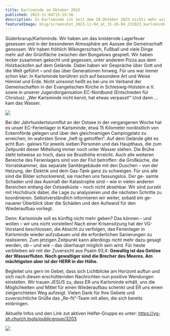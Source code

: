 ```yaml
---
title: Karlsminde im Oktober 2023
published: 2023-11-04T15:19:56
description: In Karlsminde ist seit dem 20.Oktober 2023 nichts mehr wie es war....
featuredImage: blog/screenshot_2023-11-04_at_15-26-04_231023_karlsminde_info_sachstand.indd_-_231024_karlsminde_info_sachstand.pdf.png
---
```

Süderbrarup/Karlsminde. Wir haben um das knisternde Lagerfeuer gesessen und in der besonderen Atmosphäre am Aassee die Gemeinschaft genossen. Wir haben fröhlich Wikingerschach, Fußball und viele Dinge mehr auf der Grünfläche zwischen den Bungalows gespielt. Wir haben lecker zusammen gekocht und gegessen, unter anderem Pizza aus dem Holzbackofen auf dem Gelände. Dabei haben wir Gespräche über Gott und die Welt geführt – und das über Generationen hinweg. Für uns war immer schon klar: In Karlsminde berühren sich auf besondere Art  und Weise Himmel und Erde. Nicht umsonst heißt es bei uns im Verband der Gemeinschaften in der Evangelischen Kirche in Schleswig-Holstein e.V. sowie in unserer Jugendorganisation EC-Nordbund (Entschieden für Christus): „Wer Karlsminde nicht kennt, hat etwas verpasst!“ Und dann … kam das Wasser.

![](blog/screenshot_2023-11-04_at_15-25-51_231023_karlsminde_info_sachstand.indd_-_231024_karlsminde_info_sachstand.pdf.png)

Bei der Jahrhundertsturmflut an der Ostsee in der vergangenen Woche hat es unser EC-Ferienlager
in Karlsminde, etwa 15 Kilometer nordöstlich von Eckernförde gelegen und über den gleichnamigen
Campingplatz zu erreichen, im wahrsten Sinne „heft ig getroffen“. Auf dem Gelände gibt es acht Bun-
galows für jeweils sieben Personen und das Haupthaus, die zum Zeitpunkt dieser Mitteilung immer
noch unter Wasser stehen. Die Brühe steht teilweise so hoch, dass sie Brusthöhe erreicht. Auch alle
weiteren Bereiche des Ferienlagers sind von der Flut betroffen: die Großküche, die Vorratskammer,
das separate Sanitärgebäude mit den Duschen – von der Heizung, der Elektrik und dem Gas-Tank
ganz zu schweigen. Für uns alle sind die Bilder schockierend, sie machen uns fassungslos. Der ge-
samte Schaden und das Ausmaß der Katastrophe sind – wie in vielen anderen Bereichen entlang der
Ostseeküste – noch nicht absehbar. Wir sind zurzeit mit Hochdruck dabei, die Lage zu analysieren
und die nächsten Schritte zu koordinieren. Selbstverständlich informieren wir weiter, sobald ein ge-
nauerer Überblick über die Schäden und den Aufwand für den Wiederaufbau vorliegt.

Denn:
Karlsminde soll es künftig nicht mehr geben? Das können – und wollen – wir uns nicht vorstellen!
Nach einer Krisensitzung hat der VG-Vorstand beschlossen, die Absicht zu verfolgen, das Ferienlager
in Karlsminde wieder aufzubauen und die erforderlichen Sanierungen zu realisieren. Zum jetzigen
Zeitpunkt kann allerdings nicht mehr dazu gesagt werden, ob – und wie – das überhaupt möglich
sein wird.
Für heute verbleiben wir mit der Zuversicht aus Psalm 93,4:
**Gewaltig ist das Getöse der Wasserfluten.
Noch gewaltiger sind die Brecher des Meeres.
Am mächtigsten aber ist der HERR in der Höhe.**

Begleitet uns gern im
Gebet, dass sich Lichtblicke am Horizont auftun und sich nach diesen erschütternden Nachrichten nun positive Wendungen einstellen. Wir trauen JESUS zu, dass ER uns Karlsminde erhält, uns die Möglichkeiten und Mittel für einen Wiederaufbau schenkt und ER uns einen zielgerichteten Weg aufzeigt. Vielen Dank für Ihre Gebete und zuversichtliche Grüße das „Re-fit“-Team mit allen, die sich bereits einbringen.

Aktuelle Infos und den Link zut aktiven Helfer-Gruppe es unter: <https://vg-sh.church.tools/publicgroup/3203>

![](blog/screenshot_2023-11-04_at_15-26-19_231023_karlsminde_info_sachstand.indd_-_231024_karlsminde_info_sachstand.pdf.png)